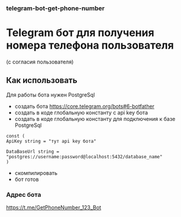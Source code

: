 ### telegram-bot-get-phone-number

# Telegram бот для получения номера телефона пользователя
(с согласия пользователя)

## Как использовать

Для работы бота нужен PostgreSql

- создать бота https://core.telegram.org/bots#6-botfather
- создать в коде глобальную константу с api key бота
- создать в коде глобальную константу для подключения к базе PostgreSql
```
const (
ApiKey string = "тут api key бота"

DataBaseUrl string = "postgres://username:password@localhost:5432/database_name"
)
```
- скомпилировать
- бот готов

### Адрес бота
https://t.me/GetPhoneNumber_123_Bot
